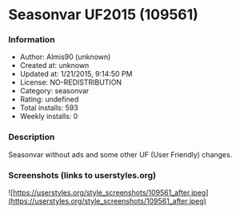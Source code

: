 # Seasonvar UF2015 (109561)

### Information
- Author: Almis90 (unknown)
- Created at: unknown
- Updated at: 1/21/2015, 9:14:50 PM
- License: NO-REDISTRIBUTION
- Category: seasonvar
- Rating: undefined
- Total installs: 593
- Weekly installs: 0


### Description
Seasonvar without ads and some other UF (User Friendly) changes.


### Screenshots (links to userstyles.org)
![https://userstyles.org/style_screenshots/109561_after.jpeg](https://userstyles.org/style_screenshots/109561_after.jpeg)



